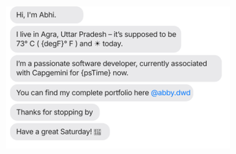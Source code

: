 [![](https://github.com/ABinfinity/ABinfinity/blob/main/chat.svg)](http://abhimanyu.herokuapp.com/Portfolio.html)
